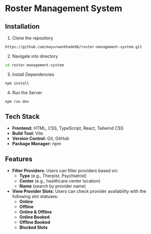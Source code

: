 # Roster Management System

## Installation

1. Clone the repository

```sh
https://github.com/mayurwankhade96/roster-management-system.git
```

2. Navigate into directory

```sh
cd roster-management-system
```

3. Install Dependencies

```sh
npm install
```

4. Run the Server

```sh
npm run dev
```

## Tech Stack

- **Frontend:** HTML, CSS, TypeScript, React, Tailwind CSS
- **Build Tool:** Vite
- **Version Control:** Git, GitHub
- **Package Manager:** npm

## Features

- **Filter Providers**: Users can filter providers based on:
  - **Type** (e.g., Therpist, Psychiatrist)
  - **Center** (e.g., healthcare center location)
  - **Name** (search by provider name)
- **View Provider Slots**: Users can check provider availability with the following slot statuses:
  - **Online**
  - **Offline**
  - **Online & Offline**
  - **Online Booked**
  - **Offline Booked**
  - **Blocked Slots**
